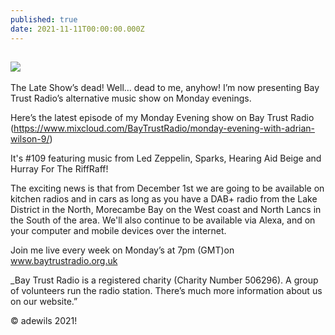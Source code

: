 ```yaml
---
published: true
date: 2021-11-11T00:00:00.000Z
---
```

![]({{site.baseurl}}//adrian%20at%20media%20city.jpeg)
---
The Late Show’s dead! Well… dead to me, anyhow! I’m now presenting Bay Trust Radio’s alternative music show on Monday evenings.

Here’s the latest episode of my Monday Evening show on Bay Trust Radio (https://www.mixcloud.com/BayTrustRadio/monday-evening-with-adrian-wilson-9/)

 It's #109 featuring music from Led Zeppelin, Sparks, Hearing Aid Beige and Hurray For The RiffRaff!

The exciting news is that from December 1st we are going to be available on kitchen radios and in cars as long as you have a DAB+ radio from the Lake District in the North, Morecambe Bay on the West coast and North Lancs in the South of the area. We'll also continue to be available via Alexa, and on your computer and mobile devices over the internet.

Join me live every week on Monday’s at 7pm (GMT)on www.baytrustradio.org.uk

_Bay Trust Radio is a registered charity (Charity Number 506296). A group of volunteers run the radio station. There’s much more information about us on our website.”

© adewils 2021!
